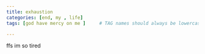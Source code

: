 ```yaml
---
title: exhaustion
categories: [end, my , life]
tags: [god have mercy on me ]     # TAG names should always be lowercase

---
```


ffs im so tired









